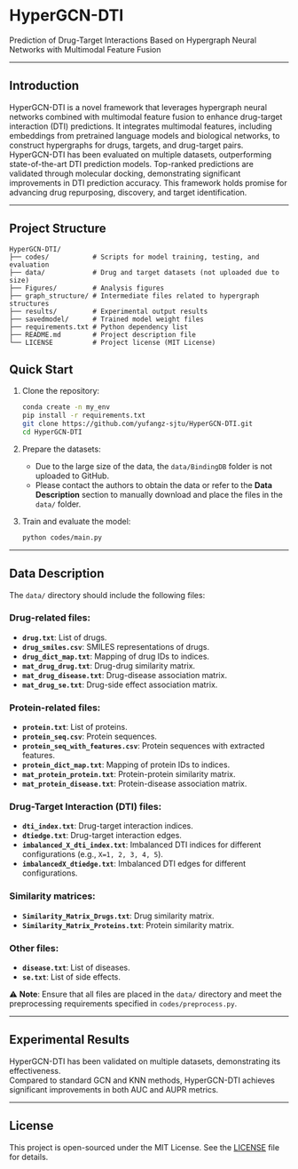 # HyperGCN-DTI

Prediction of Drug-Target Interactions Based on Hypergraph Neural Networks with Multimodal Feature Fusion

---

## Introduction

HyperGCN-DTI is a novel framework that leverages hypergraph neural networks combined with multimodal feature fusion to enhance drug-target interaction (DTI) predictions. It integrates multimodal features, including embeddings from pretrained language models and biological networks, to construct hypergraphs for drugs, targets, and drug-target pairs. HyperGCN-DTI has been evaluated on multiple datasets, outperforming state-of-the-art DTI prediction models. Top-ranked predictions are validated through molecular docking, demonstrating significant improvements in DTI prediction accuracy. This framework holds promise for advancing drug repurposing, discovery, and target identification.

---

## Project Structure

```
HyperGCN-DTI/
├── codes/           # Scripts for model training, testing, and evaluation
├── data/            # Drug and target datasets (not uploaded due to size)
├── Figures/         # Analysis figures
├── graph_structure/ # Intermediate files related to hypergraph structures
├── results/         # Experimental output results
├── savedmodel/      # Trained model weight files
├── requirements.txt # Python dependency list
├── README.md        # Project description file
└── LICENSE          # Project license (MIT License)
```

## Quick Start

1. Clone the repository:
   ```bash
   conda create -n my_env
   pip install -r requirements.txt
   git clone https://github.com/yufangz-sjtu/HyperGCN-DTI.git
   cd HyperGCN-DTI
   ```

2. Prepare the datasets:
   - Due to the large size of the data, the `data/BindingDB` folder is not uploaded to GitHub.
   - Please contact the authors to obtain the data or refer to the **Data Description** section to manually download and place the files in the `data/` folder.

3. Train and evaluate the model:
   ```bash
   python codes/main.py
   ```

---

## Data Description

The `data/` directory should include the following files:

### Drug-related files:
- **`drug.txt`**: List of drugs.
- **`drug_smiles.csv`**: SMILES representations of drugs.
- **`drug_dict_map.txt`**: Mapping of drug IDs to indices.
- **`mat_drug_drug.txt`**: Drug-drug similarity matrix.
- **`mat_drug_disease.txt`**: Drug-disease association matrix.
- **`mat_drug_se.txt`**: Drug-side effect association matrix.

### Protein-related files:
- **`protein.txt`**: List of proteins.
- **`protein_seq.csv`**: Protein sequences.
- **`protein_seq_with_features.csv`**: Protein sequences with extracted features.
- **`protein_dict_map.txt`**: Mapping of protein IDs to indices.
- **`mat_protein_protein.txt`**: Protein-protein similarity matrix.
- **`mat_protein_disease.txt`**: Protein-disease association matrix.

### Drug-Target Interaction (DTI) files:
- **`dti_index.txt`**: Drug-target interaction indices.
- **`dtiedge.txt`**: Drug-target interaction edges.
- **`imbalanced_X_dti_index.txt`**: Imbalanced DTI indices for different configurations (e.g., `X=1, 2, 3, 4, 5`).
- **`imbalancedX_dtiedge.txt`**: Imbalanced DTI edges for different configurations.

### Similarity matrices:
- **`Similarity_Matrix_Drugs.txt`**: Drug similarity matrix.
- **`Similarity_Matrix_Proteins.txt`**: Protein similarity matrix.

### Other files:
- **`disease.txt`**: List of diseases.
- **`se.txt`**: List of side effects.

⚠️ **Note**: Ensure that all files are placed in the `data/` directory and meet the preprocessing requirements specified in `codes/preprocess.py`.

---

## Experimental Results

HyperGCN-DTI has been validated on multiple datasets, demonstrating its effectiveness.  
Compared to standard GCN and KNN methods, HyperGCN-DTI achieves significant improvements in both AUC and AUPR metrics.

---

## License

This project is open-sourced under the MIT License. See the [LICENSE](LICENSE) file for details.